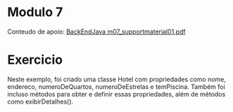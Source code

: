 # Modulo 7
Conteudo de apoio: [BackEndJava m07_supportmaterial01.pdf](file:///C:/Users/Sidney/Downloads/BackEndJava.m07_supportmaterial01%20(2).pdf)

# Exercicio
Neste exemplo, foi criado uma classe Hotel com propriedades como nome, endereco, numeroDeQuartos, numeroDeEstrelas e temPiscina. Também foi incluso métodos para obter e definir essas propriedades, além de métodos como exibirDetalhes().